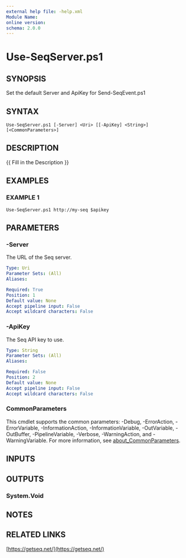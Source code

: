 ```yaml
---
external help file: -help.xml
Module Name:
online version:
schema: 2.0.0
---
```


# Use-SeqServer.ps1

## SYNOPSIS
Set the default Server and ApiKey for Send-SeqEvent.ps1

## SYNTAX

```
Use-SeqServer.ps1 [-Server] <Uri> [[-ApiKey] <String>] [<CommonParameters>]
```

## DESCRIPTION
{{ Fill in the Description }}

## EXAMPLES

### EXAMPLE 1
```
Use-SeqServer.ps1 http://my-seq $apikey
```

## PARAMETERS

### -Server
The URL of the Seq server.

```yaml
Type: Uri
Parameter Sets: (All)
Aliases:

Required: True
Position: 1
Default value: None
Accept pipeline input: False
Accept wildcard characters: False
```

### -ApiKey
The Seq API key to use.

```yaml
Type: String
Parameter Sets: (All)
Aliases:

Required: False
Position: 2
Default value: None
Accept pipeline input: False
Accept wildcard characters: False
```

### CommonParameters
This cmdlet supports the common parameters: -Debug, -ErrorAction, -ErrorVariable, -InformationAction, -InformationVariable, -OutVariable, -OutBuffer, -PipelineVariable, -Verbose, -WarningAction, and -WarningVariable. For more information, see [about_CommonParameters](http://go.microsoft.com/fwlink/?LinkID=113216).

## INPUTS

## OUTPUTS

### System.Void
## NOTES

## RELATED LINKS

[https://getseq.net/](https://getseq.net/)

